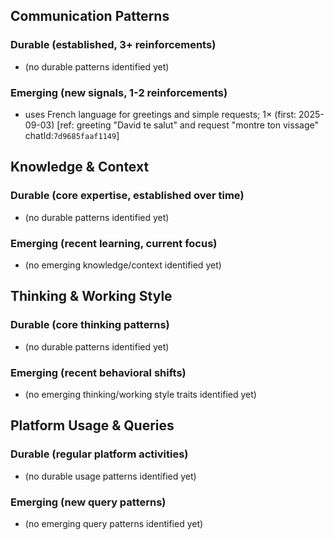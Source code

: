 ## Communication Patterns
### Durable (established, 3+ reinforcements)
- (no durable patterns identified yet)

### Emerging (new signals, 1-2 reinforcements)
- uses French language for greetings and simple requests; 1× (first: 2025-09-03) [ref: greeting "David te salut" and request "montre ton vissage" chatId:`7d9685faaf1149`]

## Knowledge & Context
### Durable (core expertise, established over time)
- (no durable patterns identified yet)

### Emerging (recent learning, current focus)
- (no emerging knowledge/context identified yet)

## Thinking & Working Style
### Durable (core thinking patterns)
- (no durable patterns identified yet)

### Emerging (recent behavioral shifts)
- (no emerging thinking/working style traits identified yet)

## Platform Usage & Queries
### Durable (regular platform activities)
- (no durable usage patterns identified yet)

### Emerging (new query patterns)
- (no emerging query patterns identified yet)